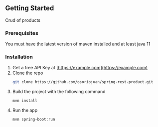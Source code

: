 
<!-- GETTING STARTED -->
## Getting Started

Crud of products

### Prerequisites

You must have the latest version of maven installed and at least java 11

### Installation

1. Get a free API Key at [https://example.com](https://example.com)
2. Clone the repo
   ```sh
   git clone https://github.com/osoriojuan/spring-rest-product.git
   ```
3. Build the project with the following command
   ```sh
   mvn install
   ```
4. Run the app
   ```sh
   mvn spring-boot:run
   ```
